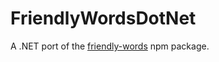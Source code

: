 # FriendlyWordsDotNet
A .NET port of the [friendly-words](https://github.com/glitchdotcom/friendly-words) npm package.